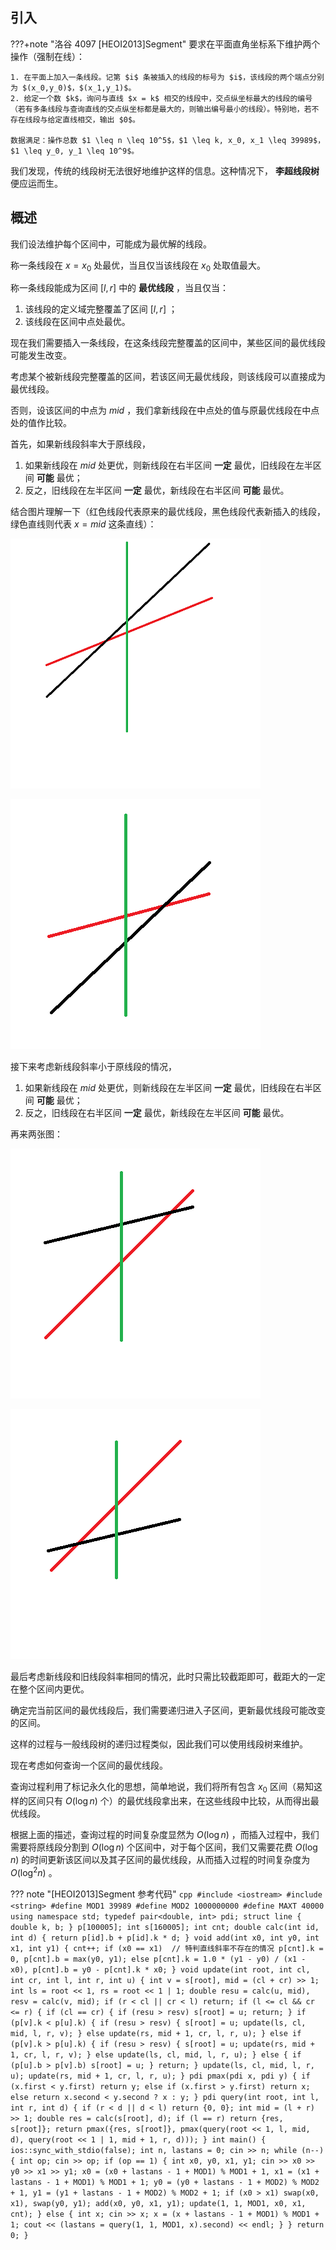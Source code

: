 ## 引入

???+note "洛谷 4097 [HEOI2013]Segment"
    要求在平面直角坐标系下维护两个操作（强制在线）：

    1. 在平面上加入一条线段。记第 $i$ 条被插入的线段的标号为 $i$，该线段的两个端点分别为 $(x_0,y_0)$，$(x_1,y_1)$。
    2. 给定一个数 $k$，询问与直线 $x = k$ 相交的线段中，交点纵坐标最大的线段的编号（若有多条线段与查询直线的交点纵坐标都是最大的，则输出编号最小的线段）。特别地，若不存在线段与给定直线相交，输出 $0$。

    数据满足：操作总数 $1 \leq n \leq 10^5$，$1 \leq k, x_0, x_1 \leq 39989$，$1 \leq y_0, y_1 \leq 10^9$。

我们发现，传统的线段树无法很好地维护这样的信息。这种情况下， **李超线段树** 便应运而生。

## 概述

我们设法维护每个区间中，可能成为最优解的线段。

称一条线段在 $x=x_0$ 处最优，当且仅当该线段在 $x_0$ 处取值最大。

称一条线段能成为区间 $[l,r]$ 中的 **最优线段** ，当且仅当：

1. 该线段的定义域完整覆盖了区间 $[l,r]$ ；
2. 该线段在区间中点处最优。

现在我们需要插入一条线段，在这条线段完整覆盖的区间中，某些区间的最优线段可能发生改变。

考虑某个被新线段完整覆盖的区间，若该区间无最优线段，则该线段可以直接成为最优线段。

否则，设该区间的中点为 $mid$ ，我们拿新线段在中点处的值与原最优线段在中点处的值作比较。

首先，如果新线段斜率大于原线段，

1. 如果新线段在 $mid$ 处更优，则新线段在右半区间 **一定** 最优，旧线段在左半区间 **可能** 最优；
2. 反之，旧线段在左半区间 **一定** 最优，新线段在右半区间 **可能** 最优。

结合图片理解一下（红色线段代表原来的最优线段，黑色线段代表新插入的线段，绿色直线则代表 $x=mid$ 这条直线）：

![](./images/li-chao-tree1.png)

![](./images/li-chao-tree2.png)

接下来考虑新线段斜率小于原线段的情况，

1. 如果新线段在 $mid$ 处更优，则新线段在左半区间 **一定** 最优，旧线段在右半区间 **可能** 最优；
2. 反之，旧线段在右半区间 **一定** 最优，新线段在左半区间 **可能** 最优。

再来两张图：

![](./images/li-chao-tree3.png)

![](./images/li-chao-tree4.png)

最后考虑新线段和旧线段斜率相同的情况，此时只需比较截距即可，截距大的一定在整个区间内更优。

确定完当前区间的最优线段后，我们需要递归进入子区间，更新最优线段可能改变的区间。

这样的过程与一般线段树的递归过程类似，因此我们可以使用线段树来维护。

现在考虑如何查询一个区间的最优线段。

查询过程利用了标记永久化的思想，简单地说，我们将所有包含 $x_0$ 区间（易知这样的区间只有 $O(\log n)$ 个）的最优线段拿出来，在这些线段中比较，从而得出最优线段。

根据上面的描述，查询过程的时间复杂度显然为 $O(\log n)$ ，而插入过程中，我们需要将原线段分割到 $O(\log n)$ 个区间中，对于每个区间，我们又需要花费 $O(\log n)$ 的时间更新该区间以及其子区间的最优线段，从而插入过程的时间复杂度为 $O(\log^2 n)$ 。

??? note "[HEOI2013]Segment 参考代码"
    ```cpp
    #include <iostream>
    #include <string>
    #define MOD1 39989
    #define MOD2 1000000000
    #define MAXT 40000
    using namespace std;
    typedef pair<double, int> pdi;
    struct line {
      double k, b;
    } p[100005];
    int s[160005];
    int cnt;
    double calc(int id, int d) { return p[id].b + p[id].k * d; }
    void add(int x0, int y0, int x1, int y1) {
      cnt++;
      if (x0 == x1)  // 特判直线斜率不存在的情况
        p[cnt].k = 0, p[cnt].b = max(y0, y1);
      else
        p[cnt].k = 1.0 * (y1 - y0) / (x1 - x0), p[cnt].b = y0 - p[cnt].k * x0;
    }
    void update(int root, int cl, int cr, int l, int r, int u) {
      int v = s[root], mid = (cl + cr) >> 1;
      int ls = root << 1, rs = root << 1 | 1;
      double resu = calc(u, mid), resv = calc(v, mid);
      if (r < cl || cr < l) return;
      if (l <= cl && cr <= r) {
        if (cl == cr) {
          if (resu > resv) s[root] = u;
          return;
        }
        if (p[v].k < p[u].k) {
          if (resu > resv) {
            s[root] = u;
            update(ls, cl, mid, l, r, v);
          } else
            update(rs, mid + 1, cr, l, r, u);
        } else if (p[v].k > p[u].k) {
          if (resu > resv) {
            s[root] = u;
            update(rs, mid + 1, cr, l, r, v);
          } else
            update(ls, cl, mid, l, r, u);
        } else {
          if (p[u].b > p[v].b) s[root] = u;
        }
        return;
      }
      update(ls, cl, mid, l, r, u);
      update(rs, mid + 1, cr, l, r, u);
    }
    pdi pmax(pdi x, pdi y) {
      if (x.first < y.first)
        return y;
      else if (x.first > y.first)
        return x;
      else
        return x.second < y.second ? x : y;
    }
    pdi query(int root, int l, int r, int d) {
      if (r < d || d < l) return {0, 0};
      int mid = (l + r) >> 1;
      double res = calc(s[root], d);
      if (l == r) return {res, s[root]};
      return pmax({res, s[root]}, pmax(query(root << 1, l, mid, d),
                                       query(root << 1 | 1, mid + 1, r, d)));
    }
    int main() {
      ios::sync_with_stdio(false);
      int n, lastans = 0;
      cin >> n;
      while (n--) {
        int op;
        cin >> op;
        if (op == 1) {
          int x0, y0, x1, y1;
          cin >> x0 >> y0 >> x1 >> y1;
          x0 = (x0 + lastans - 1 + MOD1) % MOD1 + 1,
          x1 = (x1 + lastans - 1 + MOD1) % MOD1 + 1;
          y0 = (y0 + lastans - 1 + MOD2) % MOD2 + 1,
          y1 = (y1 + lastans - 1 + MOD2) % MOD2 + 1;
          if (x0 > x1) swap(x0, x1), swap(y0, y1);
          add(x0, y0, x1, y1);
          update(1, 1, MOD1, x0, x1, cnt);
        } else {
          int x;
          cin >> x;
          x = (x + lastans - 1 + MOD1) % MOD1 + 1;
          cout << (lastans = query(1, 1, MOD1, x).second) << endl;
        }
      }
      return 0;
    }
    ```
